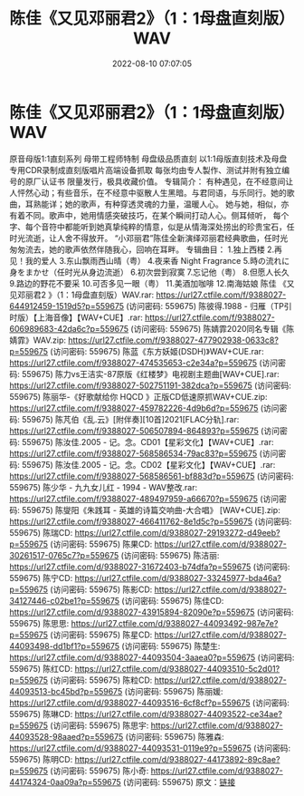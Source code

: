 ﻿---
title: 陈佳《又见邓丽君2》（1：1母盘直刻版）WAV
date: 2022-08-10 07:07:05
categories: WAV车载音乐、镜像
tags: 华语中文
---
# 陈佳《又见邓丽君2》（1：1母盘直刻版）WAV

原音母版1:1直刻系列 母带工程师特制 母盘级品质直刻
以1:1母版直刻技术及母盘专用CDR录制成直刻版唱片高端设备抓取
每张均由专人製作、测试并附有独立编号的原厂认证书 限量发行，极具收藏价值。
专辑简介：
有种遇见，在不经意间让人怦然心动；有些音乐，在不经意中驱散人生黑暗。与君同语，与乐同行。她的歌曲，耳熟能详；她的歌声，有种穿透灵魂的力量，温暖人心。
她与她，相似，亦有着不同。歌声中，她用情感突破技巧，在某个瞬间打动人心。侧耳倾听，
每个字、每个音符中都能听到她真挚纯粹的情意，似是从情海深处捞出的珍贵宝石，任时光流逝，让人舍不得放开。
“小邓丽君”陈佳全新演绎邓丽君经典歌曲，任时光匆匆流去，她的歌声依然伴随我心，回响在耳畔。
专辑曲目：
1.独上西楼
2.再见！我的爱人
3.东山飘雨西山晴（粤）
4.夜来香 Night Fragrance
5.時の流れに身をまかせ（任时光从身边流逝）
6.初次尝到寂寞
7.忘记他（粤）
8.但愿人长久
9.路边的野花不要采
10.可否多见一眼（粤）
11.美酒加咖啡
12.南海姑娘
陈佳 《又见邓丽君2 》（1：1母盘直刻版）WAV.rar: https://url27.ctfile.com/f/9388027-644912459-1519d5?p=559675
(访问密码: 559675)
陈彼得.1988 - 归雁（TP引时版）【上海音像】【WAV+CUE】.rar: https://url27.ctfile.com/f/9388027-606989683-42da6c?p=559675
(访问密码: 559675)
陈婧霏2020同名专辑《陈婧霏》WAV.zip: https://url27.ctfile.com/f/9388027-477902938-0633c8?p=559675
(访问密码: 559675)
陈蓝《东方妖姬(DSDH)》WAV+CUE.rar: https://url27.ctfile.com/f/9388027-474535653-c2e34a?p=559675
(访问密码: 559675)
陈力vs王洁实-87原版《红楼梦》电视剧主题曲[WAV+CUE].rar: https://url27.ctfile.com/f/9388027-502751191-382dca?p=559675
(访问密码: 559675)
陈丽华-《好歌献给你 HQCD 》正版CD低速原抓WAV+CUE.zip: https://url27.ctfile.com/f/9388027-459782226-4d9b6d?p=559675
(访问密码: 559675)
陈芃伯《乱.云》[附伴奏][10首]2021[FLAC分轨].rar: https://url27.ctfile.com/f/9388027-506507894-864893?p=559675
(访问密码: 559675)
陈汝佳.2005 - 记。念。CD01【星彩文化】【WAV+CUE】.rar: https://url27.ctfile.com/f/9388027-568586534-79ac83?p=559675
(访问密码: 559675)
陈汝佳.2005 - 记。念。CD02【星彩文化】【WAV+CUE】.rar: https://url27.ctfile.com/f/9388027-568586561-bf883d?p=559675
(访问密码: 559675)
陈少华 - 九九女儿红 - 1994 - WAV整改.rar: https://url27.ctfile.com/f/9388027-489497959-a66670?p=559675
(访问密码: 559675)
陈燮阳《朱践耳 - 英雄的诗篇交响曲-大合唱》 [WAV+CUE].zip: https://url27.ctfile.com/f/9388027-466411762-8e1d5c?p=559675
(访问密码: 559675)
陈瑞CD: https://url27.ctfile.com/d/9388027-29193272-d49eeb?p=559675
(访问密码: 559675)
陈果CD: https://url27.ctfile.com/d/9388027-30261517-0765c7?p=559675
(访问密码: 559675)
陈洁丽: https://url27.ctfile.com/d/9388027-31672403-b74dfa?p=559675
(访问密码: 559675)
陈宁CD: https://url27.ctfile.com/d/9388027-33245977-bda46a?p=559675
(访问密码: 559675)
陈影CD: https://url27.ctfile.com/d/9388027-34127446-c02be1?p=559675
(访问密码: 559675)
陈佳CD: https://url27.ctfile.com/d/9388027-43915894-82090e?p=559675
(访问密码: 559675)
陈思思: https://url27.ctfile.com/d/9388027-44093492-987e7e?p=559675
(访问密码: 559675)
陈星CD: https://url27.ctfile.com/d/9388027-44093498-dd1bf1?p=559675
(访问密码: 559675)
陈楚生: https://url27.ctfile.com/d/9388027-44093504-3aaea0?p=559675
(访问密码: 559675)
陈红CD: https://url27.ctfile.com/d/9388027-44093510-5c2d01?p=559675
(访问密码: 559675)
陈粒CD: https://url27.ctfile.com/d/9388027-44093513-bc45bd?p=559675
(访问密码: 559675)
陈丽媛: https://url27.ctfile.com/d/9388027-44093516-6cf8cf?p=559675
(访问密码: 559675)
陈琳CD: https://url27.ctfile.com/d/9388027-44093522-ce34ae?p=559675
(访问密码: 559675)
陈思宇: https://url27.ctfile.com/d/9388027-44093528-98aaed?p=559675
(访问密码: 559675)
陈雅森: https://url27.ctfile.com/d/9388027-44093531-0119e9?p=559675
(访问密码: 559675)
陈明CD: https://url27.ctfile.com/d/9388027-44173892-89c8ae?p=559675
(访问密码: 559675)
陈小奇: https://url27.ctfile.com/d/9388027-44174324-0aa09a?p=559675
(访问密码: 559675)
原文：[链接](https://blog.sina.com.cn/s/blog_1647c7e7601030ysl.html)